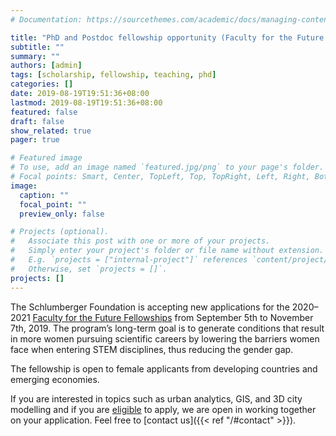 ```yaml
---
# Documentation: https://sourcethemes.com/academic/docs/managing-content/

title: "PhD and Postdoc fellowship opportunity (Faculty for the Future Fellowships)"
subtitle: ""
summary: ""
authors: [admin]
tags: [scholarship, fellowship, teaching, phd]
categories: []
date: 2019-08-19T19:51:36+08:00
lastmod: 2019-08-19T19:51:36+08:00
featured: false
draft: false
show_related: true
pager: true

# Featured image
# To use, add an image named `featured.jpg/png` to your page's folder.
# Focal points: Smart, Center, TopLeft, Top, TopRight, Left, Right, BottomLeft, Bottom, BottomRight.
image:
  caption: ""
  focal_point: ""
  preview_only: false

# Projects (optional).
#   Associate this post with one or more of your projects.
#   Simply enter your project's folder or file name without extension.
#   E.g. `projects = ["internal-project"]` references `content/project/deep-learning/index.md`.
#   Otherwise, set `projects = []`.
projects: []
---
```


The Schlumberger Foundation is accepting new applications for the 2020–2021 [Faculty for the Future Fellowships](https://www.facultyforthefuture.net) from September 5th to November 7th, 2019.
The program’s long-term goal is to generate conditions that result in more women pursuing scientific
careers by lowering the barriers women face when entering STEM disciplines, thus reducing the gender
gap.

The fellowship is open to female applicants from developing countries and emerging economies. 

If you are interested in topics such as urban analytics, GIS, and 3D city modelling and if you are [eligible](https://www.facultyforthefuture.net/content/grant-application-process) to apply, we are open in working together on your application.
Feel free to [contact us]({{< ref "/#contact" >}}).